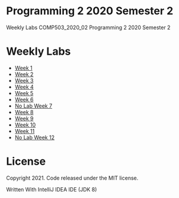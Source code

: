 # Programming 2 2020 Semester 2
Weekly Labs COMP503_2020_02 Programming 2 2020 Semester 2

# Weekly Labs
  - [Week 1](https://github.com/MiguelEmmara-ai/P2_2020_S2/tree/master/src/Week01)
  - [Week 2](https://github.com/MiguelEmmara-ai/P2_2020_S2/tree/master/src/Week02)
  - [Week 3](https://github.com/MiguelEmmara-ai/P2_2020_S2/tree/master/src/Week03)
  - [Week 4](https://github.com/MiguelEmmara-ai/P2_2020_S2/tree/master/src/Week04)
  - [Week 5](https://github.com/MiguelEmmara-ai/P2_2020_S2/tree/master/src/Week05)
  - [Week 6](https://github.com/MiguelEmmara-ai/P2_2020_S2/tree/master/src/Week06)
  - [No Lab Week 7](https://github.com/MiguelEmmara-ai/P2_2020_S2)
  - [Week 8](https://github.com/MiguelEmmara-ai/P2_2020_S2/tree/master/src/Week08)
  - [Week 9](https://github.com/MiguelEmmara-ai/P2_2020_S2/tree/master/src/Week09)
  - [Week 10](https://github.com/MiguelEmmara-ai/P2_2020_S2/tree/master/src/Week10)
  - [Week 11](https://github.com/MiguelEmmara-ai/P2_2020_S2/tree/master/src/Week11)
  - [No Lab Week 12](https://github.com/MiguelEmmara-ai/P2_2020_S2)

# License

Copyright 2021. Code released under the MIT license.

Written With IntelliJ IDEA IDE (JDK 8)
